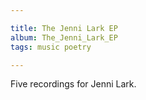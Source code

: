```yaml
---

title: The Jenni Lark EP
album: The_Jenni_Lark_EP
tags: music poetry

---
```


Five recordings for Jenni Lark.

